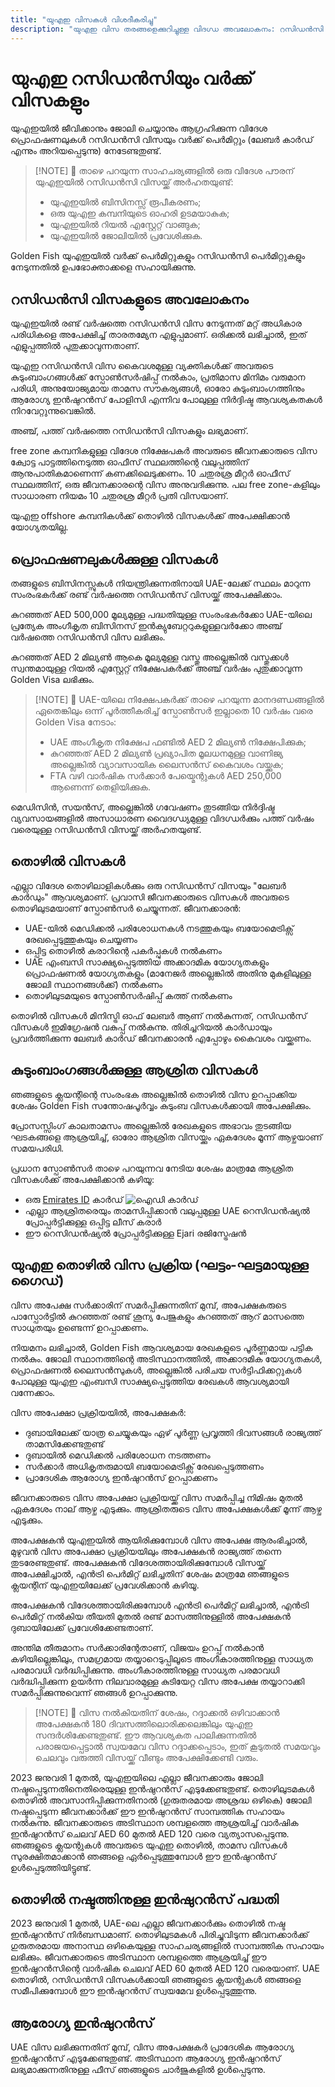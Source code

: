 ```yaml
---
title: "യുഎഇ വിസകൾ വിശദീകരിച്ചു"
description: "യുഎഇ വിസ തരങ്ങളെക്കുറിച്ചുള്ള വിദഗ്ധ അവലോകനം: റസിഡൻസി പെർമിറ്റുകൾ, വർക്ക് വിസകൾ, ആശ്രിത വിസകൾ. ആവശ്യകതകളെയും പ്രോസസ്സിംഗിനെയും കുറിച്ച് നിങ്ങൾ അറിയേണ്ടതെല്ലാം."
---
```


# യുഎഇ റസിഡൻസിയും വർക്ക് വിസകളും

യുഎഇയിൽ ജീവിക്കാനും ജോലി ചെയ്യാനും ആഗ്രഹിക്കുന്ന വിദേശ പ്രൊഫഷണലുകൾ റസിഡൻസി വിസയും വർക്ക് പെർമിറ്റും (ലേബർ കാർഡ് എന്നും അറിയപ്പെടുന്നു) നേടേണ്ടതുണ്ട്.

> [!NOTE] 💚 താഴെ പറയുന്ന സാഹചര്യങ്ങളിൽ ഒരു വിദേശ പൗരന് യുഎഇയിൽ റസിഡൻസി വിസയ്ക്ക് അർഹതയുണ്ട്:
>
> - യുഎഇയിൽ ബിസിനസ്സ് രൂപീകരണം;
> - ഒരു യുഎഇ കമ്പനിയുടെ ഓഹരി ഉടമയാകുക;
> - യുഎഇയിൽ റിയൽ എസ്റ്റേറ്റ് വാങ്ങുക;
> - യുഎഇയിൽ ജോലിയിൽ പ്രവേശിക്കുക.

Golden Fish യുഎഇയിൽ വർക്ക് പെർമിറ്റുകളും റസിഡൻസി പെർമിറ്റുകളും നേടുന്നതിൽ ഉപഭോക്താക്കളെ സഹായിക്കുന്നു.

## റസിഡൻസി വിസകളുടെ അവലോകനം

യുഎഇയിൽ രണ്ട് വർഷത്തെ റസിഡൻസി വിസ നേടുന്നത് മറ്റ് അധികാര പരിധികളെ അപേക്ഷിച്ച് താരതമ്യേന എളുപ്പമാണ്. ഒരിക്കൽ ലഭിച്ചാൽ, ഇത് എളുപ്പത്തിൽ പുതുക്കാവുന്നതാണ്.

യുഎഇ റസിഡൻസി വിസ കൈവശമുള്ള വ്യക്തികൾക്ക് അവരുടെ കുടുംബാംഗങ്ങൾക്ക് സ്പോൺസർഷിപ്പ് നൽകാം, പ്രതിമാസ മിനിമം വരുമാന പരിധി, അനുയോജ്യമായ താമസ സൗകര്യങ്ങൾ, ഓരോ കുടുംബാംഗത്തിനും ആരോഗ്യ ഇൻഷുറൻസ് പോളിസി എന്നിവ പോലുള്ള നിർദ്ദിഷ്ട ആവശ്യകതകൾ നിറവേറ്റുന്നുവെങ്കിൽ.

അഞ്ച്, പത്ത് വർഷത്തെ റസിഡൻസി വിസകളും ലഭ്യമാണ്.

free zone കമ്പനികളുള്ള വിദേശ നിക്ഷേപകർ അവരുടെ ജീവനക്കാരുടെ വിസ ക്വോട്ട പാട്ടത്തിനെടുത്ത ഓഫീസ് സ്ഥലത്തിന്റെ വലുപ്പത്തിന് ആനുപാതികമാണെന്ന് കണക്കിലെടുക്കണം. 10 ചതുരശ്ര മീറ്റർ ഓഫീസ് സ്ഥലത്തിന്, ഒരു ജീവനക്കാരന്റെ വിസ അനുവദിക്കുന്നു. പല free zone-കളിലും സാധാരണ നിയമം 10 ചതുരശ്ര മീറ്റർ പ്രതി വിസയാണ്.

യുഎഇ offshore കമ്പനികൾക്ക് തൊഴിൽ വിസകൾക്ക് അപേക്ഷിക്കാൻ യോഗ്യതയില്ല.

## പ്രൊഫഷണലുകൾക്കുള്ള വിസകൾ

തങ്ങളുടെ ബിസിനസ്സുകൾ നിയന്ത്രിക്കുന്നതിനായി UAE-ലേക്ക് സ്ഥലം മാറുന്ന സംരംഭകർക്ക് രണ്ട് വർഷത്തെ റസിഡൻസ് വിസയ്ക്ക് അപേക്ഷിക്കാം.

കുറഞ്ഞത് AED 500,000 മൂല്യമുള്ള പദ്ധതിയുള്ള സംരംഭകർക്കോ UAE-യിലെ പ്രത്യേക അംഗീകൃത ബിസിനസ് ഇൻക്യുബേറ്ററുകളുള്ളവർക്കോ അഞ്ച് വർഷത്തെ റസിഡൻസി വിസ ലഭിക്കും.

കുറഞ്ഞത് AED 2 മില്യൺ ആകെ മൂല്യമുള്ള വസ്തു അല്ലെങ്കിൽ വസ്തുക്കൾ സ്വന്തമായുള്ള റിയൽ എസ്റ്റേറ്റ് നിക്ഷേപകർക്ക് അഞ്ച് വർഷം പുതുക്കാവുന്ന Golden Visa ലഭിക്കും.

> [!NOTE] 💚 UAE-യിലെ നിക്ഷേപകർക്ക് താഴെ പറയുന്ന മാനദണ്ഡങ്ങളിൽ ഏതെങ്കിലും ഒന്ന് പൂർത്തീകരിച്ച് സ്പോൺസർ ഇല്ലാതെ 10 വർഷം വരെ Golden Visa നേടാം:
>
> - UAE അംഗീകൃത നിക്ഷേപ ഫണ്ടിൽ AED 2 മില്യൺ നിക്ഷേപിക്കുക;
> - കുറഞ്ഞത് AED 2 മില്യൺ പ്രഖ്യാപിത മൂലധനമുള്ള വാണിജ്യ അല്ലെങ്കിൽ വ്യാവസായിക ലൈസൻസ് കൈവശം വയ്ക്കുക;
> - FTA വഴി വാർഷിക സർക്കാർ പേയ്മെന്റുകൾ AED 250,000 ആണെന്ന് തെളിയിക്കുക.

മെഡിസിൻ, സയൻസ്, അല്ലെങ്കിൽ ഗവേഷണം തുടങ്ങിയ നിർദ്ദിഷ്ട വ്യവസായങ്ങളിൽ അസാധാരണ വൈദഗ്ധ്യമുള്ള വിദഗ്ധർക്കും പത്ത് വർഷം വരെയുള്ള റസിഡൻസി വിസയ്ക്ക് അർഹതയുണ്ട്.

## തൊഴിൽ വിസകൾ

എല്ലാ വിദേശ തൊഴിലാളികൾക്കും ഒരു റസിഡൻസ് വിസയും "ലേബർ കാർഡും" ആവശ്യമാണ്. പ്രവാസി ജീവനക്കാരുടെ വിസകൾ അവരുടെ തൊഴിലുടമയാണ് സ്പോൺസർ ചെയ്യുന്നത്. ജീവനക്കാരൻ:

- UAE-യിൽ മെഡിക്കൽ പരിശോധനകൾ നടത്തുകയും ബയോമെട്രിക്സ് രേഖപ്പെടുത്തുകയും ചെയ്യണം
- ഒപ്പിട്ട തൊഴിൽ കരാറിന്റെ പകർപ്പുകൾ നൽകണം
- UAE എംബസി സാക്ഷ്യപ്പെടുത്തിയ അക്കാദമിക യോഗ്യതകളും പ്രൊഫഷണൽ യോഗ്യതകളും (മാനേജർ അല്ലെങ്കിൽ അതിനു മുകളിലുള്ള ജോലി സ്ഥാനങ്ങൾക്ക്) നൽകണം
- തൊഴിലുടമയുടെ സ്പോൺസർഷിപ്പ് കത്ത് നൽകണം

തൊഴിൽ വിസകൾ മിനിസ്ട്രി ഓഫ് ലേബർ ആണ് നൽകുന്നത്, റസിഡൻസ് വിസകൾ ഇമിഗ്രേഷൻ വകുപ്പ് നൽകുന്നു. തിരിച്ചറിയൽ കാർഡായും പ്രവർത്തിക്കുന്ന ലേബർ കാർഡ് ജീവനക്കാരൻ എപ്പോഴും കൈവശം വയ്ക്കണം.

## കുടുംബാംഗങ്ങൾക്കുള്ള ആശ്രിത വിസകൾ

ഞങ്ങളുടെ ക്ലയന്റിന്റെ സംരംഭക അല്ലെങ്കിൽ തൊഴിൽ വിസ ഉറപ്പാക്കിയ ശേഷം Golden Fish സന്തോഷപൂർവ്വം കുടുംബ വിസകൾക്കായി അപേക്ഷിക്കും.

പ്രോസസ്സിംഗ് കാലതാമസം അല്ലെങ്കിൽ രേഖകളുടെ അഭാവം തുടങ്ങിയ ഘടകങ്ങളെ ആശ്രയിച്ച്, ഓരോ ആശ്രിത വിസയ്ക്കും ഏകദേശം മൂന്ന് ആഴ്ചയാണ് സമയപരിധി.

പ്രധാന സ്പോൺസർ താഴെ പറയുന്നവ നേടിയ ശേഷം മാത്രമേ ആശ്രിത വിസകൾക്ക് അപേക്ഷിക്കാൻ കഴിയൂ:

- ഒരു [Emirates ID](https://u.ae/en/information-and-services/visa-and-emirates-id/emirates-id) കാർഡ് ![ഐഡി കാർഡ്](/img/ILONMASKID.webp)
- എല്ലാ ആശ്രിതരെയും താമസിപ്പിക്കാൻ വലുപ്പമുള്ള UAE റെസിഡൻഷ്യൽ പ്രോപ്പർട്ടിക്കുള്ള ഒപ്പിട്ട ലീസ് കരാർ
- ഈ റെസിഡൻഷ്യൽ പ്രോപ്പർട്ടിക്കുള്ള Ejari രജിസ്ട്രേഷൻ

## യുഎഇ തൊഴിൽ വിസ പ്രക്രിയ (ഘട്ടം-ഘട്ടമായുള്ള ഗൈഡ്)

വിസ അപേക്ഷ സർക്കാരിന് സമർപ്പിക്കുന്നതിന് മുമ്പ്, അപേക്ഷകരുടെ പാസ്പോർട്ടിൽ കുറഞ്ഞത് രണ്ട് ശൂന്യ പേജുകളും കുറഞ്ഞത് ആറ് മാസത്തെ സാധുതയും ഉണ്ടെന്ന് ഉറപ്പാക്കണം.

നിയമനം ലഭിച്ചാൽ, Golden Fish ആവശ്യമായ രേഖകളുടെ പൂർണ്ണമായ പട്ടിക നൽകും. ജോലി സ്ഥാനത്തിന്റെ അടിസ്ഥാനത്തിൽ, അക്കാദമിക യോഗ്യതകൾ, പ്രൊഫഷണൽ ലൈസൻസുകൾ, അല്ലെങ്കിൽ പരിചയ സർട്ടിഫിക്കറ്റുകൾ പോലുള്ള യുഎഇ എംബസി സാക്ഷ്യപ്പെടുത്തിയ രേഖകൾ ആവശ്യമായി വന്നേക്കാം.

വിസ അപേക്ഷാ പ്രക്രിയയിൽ, അപേക്ഷകർ:

- ദുബായിലേക്ക് യാത്ര ചെയ്യുകയും ഏഴ് പൂർണ്ണ പ്രവൃത്തി ദിവസങ്ങൾ രാജ്യത്ത് താമസിക്കേണ്ടതുണ്ട്
- ദുബായിൽ മെഡിക്കൽ പരിശോധന നടത്തണം
- സർക്കാർ അധികൃതരുമായി ബയോമെട്രിക്സ് രേഖപ്പെടുത്തണം
- പ്രാദേശിക ആരോഗ്യ ഇൻഷുറൻസ് ഉറപ്പാക്കണം

ജീവനക്കാരുടെ വിസ അപേക്ഷാ പ്രക്രിയയ്ക്ക് വിസ സമർപ്പിച്ച നിമിഷം മുതൽ ഏകദേശം നാല് ആഴ്ച എടുക്കും. ആശ്രിതരുടെ വിസ അപേക്ഷകൾക്ക് മൂന്ന് ആഴ്ച എടുക്കും.

അപേക്ഷകൻ യുഎഇയിൽ ആയിരിക്കുമ്പോൾ വിസ അപേക്ഷ ആരംഭിച്ചാൽ, മുഴുവൻ വിസ അപേക്ഷാ പ്രക്രിയയിലും അപേക്ഷകൻ രാജ്യത്ത് തന്നെ തുടരേണ്ടതുണ്ട്. അപേക്ഷകൻ വിദേശത്തായിരിക്കുമ്പോൾ വിസയ്ക്ക് അപേക്ഷിച്ചാൽ, എൻട്രി പെർമിറ്റ് ലഭിച്ചതിന് ശേഷം മാത്രമേ ഞങ്ങളുടെ ക്ലയന്റിന് യുഎഇയിലേക്ക് പ്രവേശിക്കാൻ കഴിയൂ.

അപേക്ഷകൻ വിദേശത്തായിരിക്കുമ്പോൾ എൻട്രി പെർമിറ്റ് ലഭിച്ചാൽ, എൻട്രി പെർമിറ്റ് നൽകിയ തീയതി മുതൽ രണ്ട് മാസത്തിനുള്ളിൽ അപേക്ഷകൻ ദുബായിലേക്ക് പ്രവേശിക്കേണ്ടതാണ്.

അന്തിമ തീരുമാനം സർക്കാരിന്റേതാണ്, വിജയം ഉറപ്പ് നൽകാൻ കഴിയില്ലെങ്കിലും, സമഗ്രമായ തയ്യാറെടുപ്പിലൂടെ അംഗീകാരത്തിനുള്ള സാധ്യത പരമാവധി വർദ്ധിപ്പിക്കുന്നു. അംഗീകാരത്തിനുള്ള സാധ്യത പരമാവധി വർദ്ധിപ്പിക്കുന്ന ഉയർന്ന നിലവാരമുള്ള കുടിയേറ്റ വിസ അപേക്ഷ തയ്യാറാക്കി സമർപ്പിക്കുന്നുവെന്ന് ഞങ്ങൾ ഉറപ്പാക്കുന്നു.

> [!NOTE] 💚 വിസ നൽകിയതിന് ശേഷം, റദ്ദാക്കൽ ഒഴിവാക്കാൻ അപേക്ഷകൻ 180 ദിവസത്തിലൊരിക്കലെങ്കിലും യുഎഇ സന്ദർശിക്കേണ്ടതുണ്ട്.
> ഈ ആവശ്യകത പാലിക്കുന്നതിൽ പരാജയപ്പെട്ടാൽ സ്വയമേവ വിസ റദ്ദാക്കപ്പെടാം, ഇത് കൂടുതൽ സമയവും ചെലവും വരുത്തി വിസയ്ക്ക് വീണ്ടും അപേക്ഷിക്കേണ്ടി വരും.

2023 ജനുവരി 1 മുതൽ, യുഎഇയിലെ എല്ലാ ജീവനക്കാരും ജോലി നഷ്ടപ്പെടുന്നതിനെതിരെയുള്ള ഇൻഷുറൻസ് എടുക്കേണ്ടതുണ്ട്. തൊഴിലുടമകൾ തൊഴിൽ അവസാനിപ്പിക്കുന്നതിനാൽ (ഗുരുതരമായ അശ്രദ്ധ ഒഴികെ) ജോലി നഷ്ടപ്പെടുന്ന ജീവനക്കാർക്ക് ഈ ഇൻഷുറൻസ് സാമ്പത്തിക സഹായം നൽകുന്നു. ജീവനക്കാരുടെ അടിസ്ഥാന ശമ്പളത്തെ ആശ്രയിച്ച് വാർഷിക ഇൻഷുറൻസ് ചെലവ് AED 60 മുതൽ AED 120 വരെ വ്യത്യാസപ്പെടുന്നു. ഞങ്ങളുടെ ക്ലയന്റുകൾ അവരുടെ യുഎഇ തൊഴിൽ, താമസ വിസകൾ സുരക്ഷിതമാക്കാൻ ഞങ്ങളെ ഏർപ്പെടുത്തുമ്പോൾ ഈ ഇൻഷുറൻസ് ഉൾപ്പെടുത്തിയിട്ടുണ്ട്.

## തൊഴിൽ നഷ്ടത്തിനുള്ള ഇൻഷുറൻസ് പദ്ധതി

2023 ജനുവരി 1 മുതൽ, UAE-ലെ എല്ലാ ജീവനക്കാർക്കും തൊഴിൽ നഷ്ട ഇൻഷുറൻസ് നിർബന്ധമാണ്. തൊഴിലുടമകൾ പിരിച്ചുവിടുന്ന ജീവനക്കാർക്ക് ഗുരുതരമായ അനാസ്ഥ ഒഴികെയുള്ള സാഹചര്യങ്ങളിൽ സാമ്പത്തിക സഹായം ലഭിക്കും. ജീവനക്കാരുടെ അടിസ്ഥാന ശമ്പളത്തെ ആശ്രയിച്ച് ഈ ഇൻഷുറൻസിന്റെ വാർഷിക ചെലവ് AED 60 മുതൽ AED 120 വരെയാണ്. UAE തൊഴിൽ, റസിഡൻസി വിസകൾക്കായി ഞങ്ങളുടെ ക്ലയന്റുകൾ ഞങ്ങളെ സമീപിക്കുമ്പോൾ ഈ ഇൻഷുറൻസ് സ്വയമേവ ഉൾപ്പെടുത്തുന്നു.

## ആരോഗ്യ ഇൻഷുറൻസ്

UAE വിസ ലഭിക്കുന്നതിന് മുമ്പ്, വിസ അപേക്ഷകർ പ്രാദേശിക ആരോഗ്യ ഇൻഷുറൻസ് എടുക്കേണ്ടതുണ്ട്. അടിസ്ഥാന ആരോഗ്യ ഇൻഷുറൻസ് ലഭ്യമാക്കുന്നതിനുള്ള ഫീസ് ഞങ്ങളുടെ ചാർജുകളിൽ ഉൾപ്പെടുന്നു.
